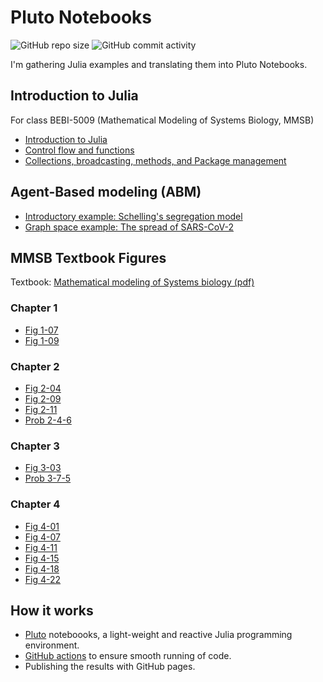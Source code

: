 # Pluto Notebooks

![GitHub repo size](https://img.shields.io/github/repo-size/sosiristseng/pluto-notebooks) ![GitHub commit activity](https://img.shields.io/github/commit-activity/m/sosiristseng/pluto-notebooks)

I'm gathering Julia examples and translating them into Pluto Notebooks.

## Introduction to Julia

For class BEBI-5009 (Mathematical Modeling of Systems Biology, MMSB)

- [Introduction to Julia](intro-to-julia.html ":ignore")
- [Control flow and functions](control-flow.html ":ignore")
- [Collections, broadcasting, methods, and Package management](collections-dot-methods.html ":ignore")


## Agent-Based modeling (ABM)

- [Introductory example: Schelling's segregation model](abm-00.html ":ignore")
- [Graph space example: The spread of SARS-CoV-2](abm-01.html ":ignore")

## MMSB Textbook Figures

Textbook: [Mathematical modeling of Systems biology (pdf)](https://www.math.uwaterloo.ca/~bingalls/MMSB/MMSB_w_solutions.pdf)

### Chapter 1

- [Fig 1-07](mmsb/fig-01-07.html ":ignore")
- [Fig 1-09](mmsb/fig-01-09.html ":ignore")

### Chapter 2

- [Fig 2-04](mmsb/fig-02-04.html ":ignore")
- [Fig 2-09](mmsb/fig-02-09.html ":ignore")
- [Fig 2-11](mmsb/fig-02-11.html ":ignore")
- [Prob 2-4-6](mmsb/prob-02-04-06.html ":ignore")

### Chapter 3

- [Fig 3-03](mmsb/fig-03-03.html ":ignore")
- [Prob 3-7-5](mmsb/prob-03-07-05.html ":ignore")

### Chapter 4

- [Fig 4-01](mmsb/fig-04-01.html ":ignore")
- [Fig 4-07](mmsb/fig-04-07.html ":ignore")
- [Fig 4-11](mmsb/fig-04-11.html ":ignore")
- [Fig 4-15](mmsb/fig-04-15.html ":ignore")
- [Fig 4-18](mmsb/fig-04-18.html ":ignore")
- [Fig 4-22](mmsb/fig-04-22.html ":ignore")

## How it works

- [Pluto](https://github.com/fonsp/Pluto.jl) noteboooks, a light-weight and reactive Julia programming environment.
- [GitHub actions](https://github.com/features/actions) to ensure smooth running of code.
- Publishing the results with GitHub pages.
